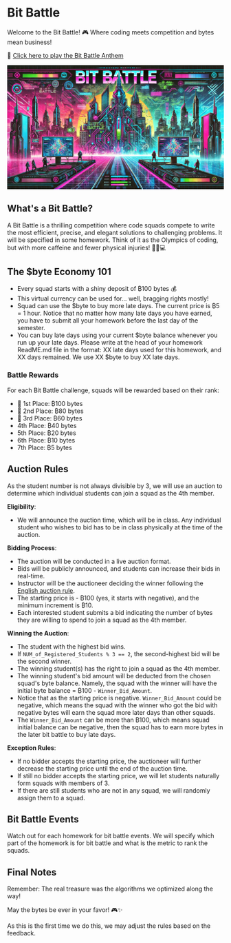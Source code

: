 # Bit Battle

Welcome to the Bit Battle! 🎮 Where coding meets competition and bytes mean business! 

🎵 [Click here to play the Bit Battle Anthem](https://www.dropbox.com/scl/fi/949wt25ywgx5790z16ipn/BitBattle.mp3?rlkey=dvdcjbpf55lqtlrj26duc0yuh&dl=0)

![bit_battle](./syllabus.assets/bitbattle.png)

## What's a Bit Battle? 

A Bit Battle is a thrilling competition where code squads compete to write the most efficient, precise, and elegant solutions to challenging problems. It will be specified in some homework. Think of it as the Olympics of coding, but with more caffeine and fewer physical injuries! 🏃‍♂️💻

## The $byte Economy 101

- Every squad starts with a shiny deposit of ₿100 bytes 💰
- This virtual currency can be used for... well, bragging rights mostly! 
- Squad can use the $byte to buy more late days. The current price is ₿5 = 1 hour. Notice that no matter how many late days you have earned, you have to submit all your homework before the last day of the semester.
- You can buy late days using your current $byte balance whenever you run up your late days. Please write at the head of your homework ReadME.md file in the format: XX late days used for this homework, and XX days remained. We use XX $byte to buy XX late days.

### Battle Rewards
For each Bit Battle challenge, squads will be rewarded based on their rank:

- 🥇 1st Place: ₿100 bytes
- 🥈 2nd Place: ₿80 bytes
- 🥉 3rd Place: ₿60 bytes
- 4th Place: ₿40 bytes
- 5th Place: ₿20 bytes
- 6th Place: ₿10 bytes
- 7th Place: ₿5 bytes

## Auction Rules

As the student number is not always divisible by 3, we will use an auction to determine which individual students can join a squad as the 4th member. 

**Eligibility**: 

- We will announce the auction time, which will be in class. Any individual student who wishes to bid has to be in class physically at the time of the auction.

**Bidding Process**:

- The auction will be conducted in a live auction format.
- Bids will be publicly announced, and students can increase their bids in real-time.
- Instructor will be the auctioneer deciding the winner following the [English auction rule](https://en.wikipedia.org/wiki/English_auction).
- The starting price is - ₿100 (yes, it starts with negative), and the minimum increment is ₿10.
- Each interested student submits a bid indicating the number of bytes they are willing to spend to join a squad as the 4th member.

**Winning the Auction**:

- The student with the highest bid wins.
- If `NUM_of_Registered_Students % 3 == 2`, the second-highest bid will be the second winner.
- The winning student(s) has the right to join a squad as the 4th member.
- The winning student's bid amount will be deducted from the chosen squad's byte balance. Namely, the squad with the winner will have the initial byte balance = ₿100 - `Winner_Bid_Amount`.
- Notice that as the starting price is negative. `Winner_Bid_Amount` could be negative, which means the squad with the winner who got the bid with negative bytes will earn the squad more later days than other squads.
-  The `Winner_Bid_Amount` can be more than ₿100, which means squad initial balance can be negative, then the squad has to earn more bytes in the later bit battle to buy late days.

**Exception Rules**:

- If no bidder accepts the starting price, the auctioneer will further decrease the starting price until the end of the auction time.
- If still no bidder accepts the starting price, we will let students naturally form squads with members of 3.
- If there are still students who are not in any squad, we will randomly assign them to a squad.


## Bit Battle Events

Watch out for each homework for bit battle events. We will specify which part of the homework is for bit battle and what is the metric to rank the squads.


## Final Notes

Remember: The real treasure was the algorithms we optimized along the way! 

May the bytes be ever in your favor! 🎮✨

As this is the first time we do this, we may adjust the rules based on the feedback. 


